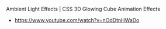 Ambient Light Effects | CSS 3D Glowing Cube Animation Effects
 - https://www.youtube.com/watch?v=nOdDtnHWaDo